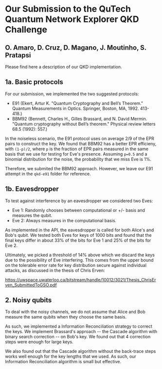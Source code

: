 # Our Submission to the QuTech Quantum Network Explorer QKD Challenge
## O. Amaro, D. Cruz, D. Magano, J. Moutinho, S. Pratapsi

Please find here a description of our QKD implementation.

## 1a. Basic protocols

For our submission, we implemented the two suggested protocols: 

- E91 (Ekert, Artur K. "Quantum Cryptography and Bell’s Theorem." Quantum
  Measurements in Optics. Springer, Boston, MA, 1992. 413-418.)
- BBM92 (Bennett, Charles H., Gilles Brassard, and N. David Mermin. "Quantum
  cryptography without Bell’s theorem." Physical review letters 68.5 (1992):
  557.)

In the noiseless scenario, the E91 protocol uses on average 2/9 of the EPR pairs to construct the key. We found that BBM92 has a better EPR efficieny, with `(1-p)/2`, where `p` is the fraction of EPR pairs measured in the same basis that we use for testing for Eve's presence. Assuming `p=0.5` and a binomial distribution for the noise, the probability that we miss Eve is 1%.

Therefore, we submited the BBM92 approach. However, we leave our E91 attempt in the `qkd-e91` folder for reference.

## 1b. Eavesdropper

To test against interference by an eavesdropper we considered two Eves:

- Eve 1: Randomly chooses between computational or +/- basis and measures the qubit.
- Eve 2: Always measures in the computational basis.

As implemented in the API, the eavesdropper is called for both Alice's and Bob's qubit. We tested both Eves for keys of 1000 bits and found that the final keys differ in about 33% of the bits for Eve 1 and 25% of the bits for Eve 2.

Ultimately, we picked a threshold of 14% above which we discard the keys due to the possibility of Eve interfering. This comes from the upper
bound on the tolerable error rate for key distribution secure against individual attacks, as discussed in the thesis of Chris Erven:

https://uwspace.uwaterloo.ca/bitstream/handle/10012/3021/Thesis_ChrisErven_SubmittedToGSO.pdf

## 2. Noisy qubits

To deal with the noisy channels, we do not assume that Alice and Bob measure the same qubits when they choose the same basis.

As such, we implemented a Information Reconciliation strategy to correct the keys. We implement Brassard's approach -- the Cascade algorithm with binary search correction -- on Bob's key. We found out that 4 correction steps were enough for large keys.

We also found out that the Cascade algorithm without the back-trace steps works well enough for the key lengths that we used. As such, our Information Reconciliation algorithm is small but effective.

